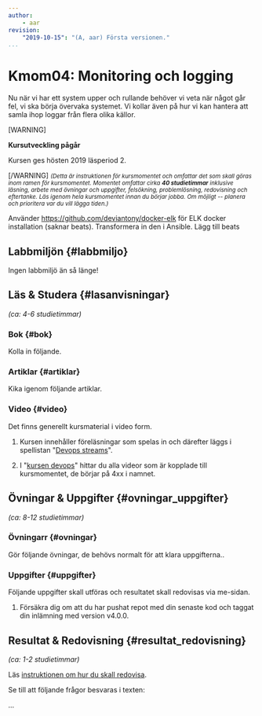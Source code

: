 ```yaml
---
author:
    - aar
revision:
    "2019-10-15": "(A, aar) Första versionen."
...
```

Kmom04: Monitoring och logging
==================================

Nu när vi har ett system upper och rullande behöver vi veta när något går fel, vi ska börja övervaka systemet.
Vi kollar även på hur vi kan hantera att samla ihop loggar från flera olika källor.



<!-- more -->
[WARNING]	

 **Kursutveckling pågår**	

 Kursen ges hösten 2019 läsperiod 2.

[/WARNING]
<small><i>(Detta är instruktionen för kursmomentet och omfattar det som skall göras inom ramen för kursmomentet. Momentet omfattar cirka **40 studietimmar** inklusive läsning, arbete med övningar och uppgifter, felsökning, problemlösning, redovisning och eftertanke. Läs igenom hela kursmomentet innan du börjar jobba. Om möjligt -- planera och prioritera var du vill lägga tiden.)</i></small>




<!-- https://old.reddit.com/r/devops/comments/afqye3/whats_your_monitoring_and_alerting_stack_look_like/
https://itnext.io/deploy-elk-stack-in-docker-to-monitor-containers-c647d7e2bfcd
 -->
 
<!-- Elastic stack
https://logz.io/blog/10-elasticsearch-concepts/
https://github.com/nickjj/ansible-docker
https://www.guru99.com/elk-stack-tutorial.html
    Ny instance med t2.small
    Ny SG
    RP i LB nod för ELK
    Installera Beats på övriga instancer
    +1 app instance?
    Om de kör provision igen för att bara få upp ELK kommer det även starta upp en till av varje annan!!
    load balancer - https://galaxy.ansible.com/entercloudsuite/filebeat
        https -> http
    galaxy https://blog.ktz.me/getting-started-with-ansible-galaxy/
 -->

Använder https://github.com/deviantony/docker-elk för ELK docker installation (saknar beats). 
Transformera in den i Ansible.
Lägg till beats

Labbmiljön  {#labbmiljo}
---------------------------------

Ingen labbmiljö än så länge!



Läs & Studera  {#lasanvisningar}
---------------------------------

*(ca: 4-6 studietimmar)*



### Bok {#bok}

Kolla in följande.



### Artiklar {#artiklar}

Kika igenom följande artiklar.



### Video {#video}

Det finns generellt kursmaterial i video form.


1. Kursen innehåller föreläsningar som spelas in och därefter läggs i spellistan "[Devops streams](https://www.youtube.com/playlist?list=PLKtP9l5q3ce90068cUPVMcPguKtFAqnvi)".

1. I "[kursen devops](https://www.youtube.com/playlist?list=PLKtP9l5q3ce8s67TUj2qS85C4g1pbrx78)" hittar du alla videor som är kopplade till kursmomentet, de börjar på 4xx i namnet.



Övningar & Uppgifter  {#ovningar_uppgifter}
-------------------------------------------

*(ca: 8-12 studietimmar)*


### Övningarr {#ovningar}

Gör följande övningar, de behövs normalt för att klara uppgifterna..



### Uppgifter {#uppgifter}

Följande uppgifter skall utföras och resultatet skall redovisas via me-sidan.


1. Försäkra dig om att du har pushat repot med din senaste kod och taggat din inlämning med version v4.0.0.



Resultat & Redovisning  {#resultat_redovisning}
-----------------------------------------------

*(ca: 1-2 studietimmar)*

Läs [instruktionen om hur du skall redovisa](./../redovisa).

Se till att följande frågor besvaras i texten:

...